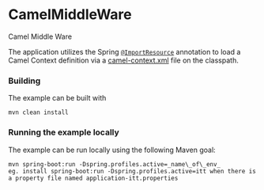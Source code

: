# CamelMiddleWare
Camel Middle Ware


The application utilizes the Spring [`@ImportResource`](http://docs.spring.io/spring/docs/current/javadoc-api/org/springframework/context/annotation/ImportResource.html) annotation to load a Camel Context definition via a [camel-context.xml](src/main/resources/spring/camel-context.xml) file on the classpath.


### Building

The example can be built with

    mvn clean install


### Running the example locally

The example can be run locally using the following Maven goal:

    mvn spring-boot:run -Dspring.profiles.active=_name\_of\_env_ 
    eg. install spring-boot:run -Dspring.profiles.active=itt when there is a property file named application-itt.properties
